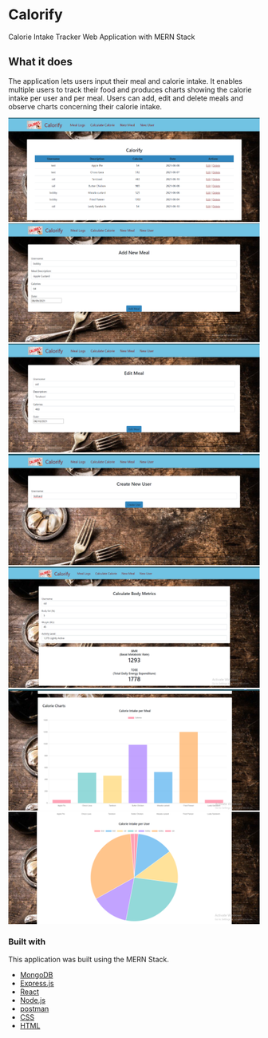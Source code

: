 # Calorify

Calorie Intake Tracker Web Application with MERN Stack

## What it does

The application lets users input their meal and calorie intake. It enables multiple users to track their food and produces charts showing the calorie intake per user and per meal.
Users can add, edit and delete meals and observe charts concerning their calorie intake.

<img src="./screenshots/meal list.png">
<img src="./screenshots/add meal.png">
<img src="./screenshots/edit meal.png">
<img src="./screenshots/new user.png">
<img src="./screenshots/calculate body metric.png">
<img src="./screenshots/bar chart.png">
<img src="./screenshots/pie chart.png">

### Built with

This application was built using the MERN Stack.

- [MongoDB](https://www.mongodb.com/)
- [Express.js](https://expressjs.com/)
- [React](https://reactjs.org/)
- [Node.js](https://nodejs.org/en/)
- [postman](https://www.postman.com/)
- [CSS](https://www.w3schools.com/css/)
- [HTML](https://www.w3schools.com/html/)
